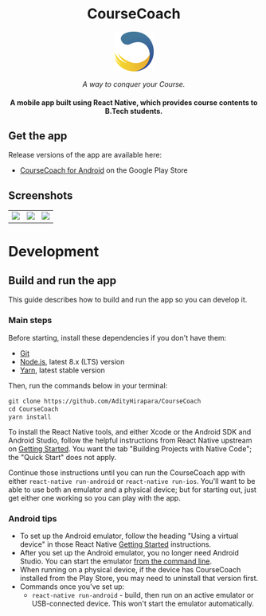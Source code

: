 <h1  align='center'>
CourseCoach</h1> 
<p align='center'>
  <img src='./images/logo.png' >
</p>
<p align='center'><i align='center'>A way to conquer your Course. </i></p>
<h4 align='center'>
A mobile app built using React Native, which provides course contents to B.Tech students. 
</h4> 

## Get the app

Release versions of the app are available here:

* [CourseCoach for Android](https://play.google.com/store/apps/details?id=com.coursecoach.blog)
  on the Google Play Store

## Screenshots

<table>
  <tr>
    <td><img src="https://user-images.githubusercontent.com/27485533/45479636-a81ebf00-b764-11e8-9ca7-42ad9c276ee7.png"></td>
    <td><img src="https://user-images.githubusercontent.com/27485533/45479638-a94fec00-b764-11e8-8847-1598b284660c.png"></td>
    <td><img src="https://user-images.githubusercontent.com/27485533/45479639-a94fec00-b764-11e8-94b5-9a5af8dd87c0.png"></td>
  </tr>
</table>

# Development

## Build and run the app

This guide describes how to build and run the app so you can develop it.

### Main steps

Before starting, install these dependencies if you don't have them:
* [Git](https://git-scm.com/)
* [Node.js](https://nodejs.org/en/download/package-manager/), latest 8.x
  (LTS) version
* [Yarn](https://yarnpkg.com/en/docs/install), latest stable version

Then, run the commands below in your terminal:
```
git clone https://github.com/AdityHirapara/CourseCoach
cd CourseCoach
yarn install
```

To install the React Native tools, and either Xcode or the Android SDK
and Android Studio, follow the helpful instructions from React
Native upstream on
[Getting Started](https://facebook.github.io/react-native/docs/getting-started.html).
You want the tab "Building Projects with Native Code";
the "Quick Start" does not apply.

Continue those instructions until you can run the CourseCoach app
with either `react-native run-android` or `react-native run-ios`.
You'll want to be able to use both an emulator and a physical device; but
for starting out, just get either one working so you can play with the app.

### Android tips

* To set up the Android emulator, follow the heading "Using a virtual device"
  in those React Native
  [Getting Started](https://facebook.github.io/react-native/docs/getting-started.html)
  instructions.
* After you set up the Android emulator, you no longer need Android
  Studio.  You can start the emulator [from the command
  line](https://developer.android.com/studio/run/emulator-commandline.html).
* When running on a physical device, if the device has CourseCoach installed
  from the Play Store, you may need to uninstall that version first.
* Commands once you've set up:
  * `react-native run-android` - build, then run on an active emulator
    or USB-connected device.  This won't start the emulator automatically.
